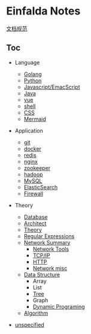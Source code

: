 # Einfalda Notes
  [文档规范](zet-010221164751-73.md)

## Toc
* Language
	* [Golang](zet-310121131409-66.md)
	* [Python](zet-310121135923-71.md)
	* [Javascript/EmacScript](zet-010221201023-75.md)
	* [Java](zet-010221201057-75.md)
	* [vue](zet-310121190616-70.md)
	* [shell](zet-310121190714-70.md)
	* [CSS](210202-1732.md)
	* [Mermaid](210427-2004.md)

* Application
	* [git](zet-310121123614-65.md)
	* [docker](zet-280121172134-66.md)
	* [redis](zet-310121121417-65.md)
	* [nginx](zet-310121122541-65.md)
	* [zookeeper](zet-310121123430-65.md)
	* [hadoop](zet-310121140733-71.md)
	* [MySQL](zet-310121140846-71.md)
	* [ElasticSearch](210203-1047.md)
	* [Firewall](210220-1050.md)

* Theory
	* [Database](210203-2311.md)
	* [Architect](210203-1756.md)
	* [Theory](210202-1736.md)
	* [Regular Expressions](210220-1427.md)
	* [Network Summary](210203-1417.md)
		* [Network Tools](210202-1726.md)
		* [TCP/IP](zet-010221162407-73.md)
		* [HTTP](zet-020221161959-75.md)
		* [Network misc](210311-1720.md)
	* [Data Structure](210312-1740.md)
		* Array
		* List
		* [Tree](210203-2259.md)
		* Graph
		* [Dynamic Programing](210328-1738.md)
	* [Algorithm](210203-2257.md)
* [unspecified](210202-1737.md)
